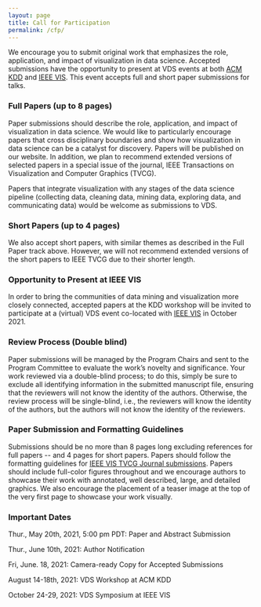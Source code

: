 ```yaml
---
layout: page
title: Call for Participation
permalink: /cfp/
---
```


We encourage you to submit original work that emphasizes the role, application, and impact of visualization in data science. Accepted submissions have the opportunity to present at VDS events at both [ACM KDD](https://www.kdd.org/kdd2021/) and [IEEE VIS](http://ieeevis.org/year/2021/welcome).  This event accepts full and short paper submissions for talks.

### Full Papers (up to 8 pages)

Paper submissions should describe the role, application, and impact of visualization in data science. We would like to particularly encourage papers that cross disciplinary boundaries and show how visualization in data science can be a catalyst for discovery. Papers will be published on our website.  In addition, we plan to recommend extended versions of selected papers in a special issue of the journal, IEEE Transactions on Visualization and Computer Graphics (TVCG).

Papers that integrate visualization with any stages of the data science pipeline (collecting data, cleaning data, mining data, exploring data, and communicating data) would be welcome as submissions to VDS.

### Short Papers (up to 4 pages)

We also accept short papers, with similar themes as described in the Full Paper track above.  However, we will not recommend extended versions of the short papers to IEEE TVCG due to their shorter length.

### Opportunity to Present at IEEE VIS

In order to bring the communities of data mining and visualization more closely connected, accepted papers at the KDD workshop will be invited to participate at a (virtual) VDS event co-located with [IEEE VIS](http://ieeevis.org/year/2021/welcome) in October 2021.

### Review Process (Double blind)

Paper submissions will be managed by the Program Chairs and sent to the Program Committee to evaluate the work’s novelty and significance.  Your work reviewed via a double-blind process; to do this, simply be sure to exclude all identifying information in the submitted manuscript file, ensuring that the reviewers will not know the identity of the authors. Otherwise, the review process will be single-blind, i.e., the reviewers will know the identity of the authors, but the authors will not know the identity of the reviewers.

### Paper Submission and Formatting Guidelines

Submissions should be no more than 8 pages long excluding references for full papers -- and 4 pages for short papers.  Papers should follow the formatting guidelines for [IEEE VIS TVCG Journal submissions](https://tc.computer.org/vgtc/publications/journal).  Papers should include full-color figures throughout and we encourage authors to showcase their work with annotated, well described, large, and detailed graphics. We also encourage the placement of a teaser image at the top of the very first page to showcase your work visually.


<!-- To submit a paper please use the [Precision Conference System](https://new.precisionconference.com/submissions).  -->
<!-- After logging in go to “new submissions” and select “Submit to Papers” for VDS 2020. -->


### Important Dates

Thur., May 20th, 2021, 5:00 pm PDT: Paper and Abstract Submission

Thur., June 10th, 2021: Author Notification

Fri, June. 18, 2021: Camera-ready Copy for Accepted Submissions

August 14-18th, 2021: VDS Workshop at ACM KDD

October 24-29, 2021: VDS Symposium at IEEE VIS
